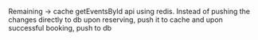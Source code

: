 Remaining -> cache getEventsById api using redis.
Instead of pushing the changes directly to db upon reserving, push it to cache and upon successful booking, push to db
